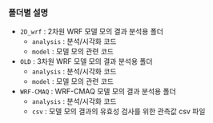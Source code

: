 ### 폴더별 설명

- `2D_wrf` : 2차원 WRF 모델 모의 결과 분석용 폴더
    - `analysis` : 분석/시각화 코드
    - `model` : 모델 모의 관련 코드
- `OLD` : 3차원 WRF 모델 모의 결과 분석용 폴더
    - `analysis` : 분석/시각화 코드
    - `model` : 모델 모의 관련 코드
- `WRF-CMAQ` : WRF-CMAQ 모델 모의 결과 분석용 폴더
    - `analysis` : 분석/시각화 코드
    - `csv` : 모델 모의 결과의 유효성 검사를 위한 관측값 csv 파일
